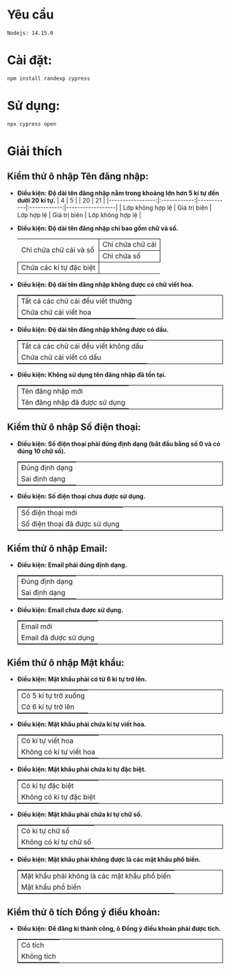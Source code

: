 # Yêu cầu
``Nodejs: 14.15.0``

# Cài đặt:
``npm install randexp cypress``

# Sử dụng: 
``npx cypress open``

# Giải thích
## Kiểm thử ô nhập Tên đăng nhập:
- **Điều kiện: Độ dài tên đăng nhập nằm trong khoảng lớn hơn 5 kí tự đến dưới 20 kí tự.**
    |                4 |       5      |            |      20      | 21               |
    |-----------------:|:------------:|------------|:------------:|------------------|
    | Lớp không hợp lệ | Giá trị biên | Lớp hợp lệ | Giá trị biên | Lớp không hợp lệ |

- **Điều kiện: Độ dài tên đăng nhập chỉ bao gồm chữ và số.**
    <table>
        <tbody>
            <tr style="border: 1px solid black">
                <td rowspan=4>Chỉ chứa chữ cái và số</td>
                <td rowspan=2 style="border: 1px solid black">Chỉ chứa chữ cái</td>
            </tr>
            <tr>
            </tr>
            <tr>
                <td rowspan=2 style="border: 1px solid black">Chỉ chứa số</td>
            </tr>
            <tr >
            </tr>
            <tr >
                <td rowspan=4 style="border: 1px solid black">Chứa các kí tự đặc biệt</td>
                <td rowspan=2></td>
            </tr>
        </tbody>
    </table>

- **Điều kiện: Độ dài tên đăng nhập không được có chữ viết hoa.**
    <table style="border: 1px solid black">
        <tr>
            <td class="tg-c3ow">Tất cả các chữ cái đều viết thường</td>
        </tr>
        <tr>
            <td class="tg-c3ow">Chứa chữ cái viết hoa</td>
        </tr>
    </table>

- **Điều kiện: Độ dài tên đăng nhập không được có dấu.**
    <table style="border: 1px solid black">
        <tr>
            <td class="tg-c3ow">Tất cả các chữ cái đều viết không dấu</td>
        </tr>
        <tr>
            <td class="tg-c3ow">Chứa chữ cái viết có dấu</td>
        </tr>
    </table>

- **Điều kiện: Không sử dụng tên đăng nhập đã tồn tại.**
    <table style="border: 1px solid black">
        <tr>
            <td class="tg-c3ow">Tên đăng nhập mới</td>
        </tr>
        <tr>
            <td class="tg-c3ow">Tên đăng nhập đã được sử dụng</td>
        </tr>
    </table>

## Kiểm thử ô nhập Số điện thoại:
- **Điều kiện: Số điện thoại phải đúng định dạng (bắt đầu bằng số 0 và có đúng 10 chữ số).**
    <table style="border: 1px solid black">
        <tr>
            <td class="tg-c3ow">Đúng định dạng</td>
        </tr>
        <tr>
            <td class="tg-c3ow">Sai định dạng</td>
        </tr>
    </table>

- **Điều kiện: Số điện thoại chưa được sử dụng.**
    <table style="border: 1px solid black">
        <tr>
            <td class="tg-c3ow">Số điện thoại mới</td>
        </tr>
        <tr>
            <td class="tg-c3ow">Số điện thoại đã được sử dụng</td>
        </tr>
    </table>

## Kiểm thử ô nhập Email:
- **Điều kiện: Email phải đúng định dạng.**
    <table style="border: 1px solid black">
        <tr>
            <td class="tg-c3ow">Đúng định dạng</td>
        </tr>
        <tr>
            <td class="tg-c3ow">Sai định dạng</td>
        </tr>
    </table>

- **Điều kiện: Email chưa được sử dụng.**
    <table style="border: 1px solid black">
        <tr>
            <td class="tg-c3ow">Email mới</td>
        </tr>
        <tr>
            <td class="tg-c3ow">Email đã được sử dụng</td>
        </tr>
    </table>

## Kiểm thử ô nhập Mật khẩu:
- **Điều kiện: Mật khẩu phải có từ 6 kí tự trở lên.**
    <table style="border: 1px solid black">
        <tr>
            <td class="tg-c3ow">Có 5 kí tự trở xuống</td>
        </tr>
        <tr>
            <td class="tg-c3ow">Có 6 kí tự trở lên</td>
        </tr>
    </table>

- **Điều kiện: Mật khẩu phải chứa kí tự viết hoa.**
    <table style="border: 1px solid black">
        <tr>
            <td class="tg-c3ow">Có kí tự viết hoa</td>
        </tr>
        <tr>
            <td class="tg-c3ow">Không có kí tự viết hoa</td>
        </tr>
    </table>

- **Điều kiện: Mật khẩu phải chứa kí tự đặc biệt.**
    <table style="border: 1px solid black">
        <tr>
            <td class="tg-c3ow">Có kí tự đặc biệt</td>
        </tr>
        <tr>
            <td class="tg-c3ow">Không có kí tự đặc biệt</td>
        </tr>
    </table>

- **Điều kiện: Mật khẩu phải chứa kí tự chữ số.**
    <table style="border: 1px solid black">
        <tr>
            <td class="tg-c3ow">Có kí tự chữ số</td>
        </tr>
        <tr>
            <td class="tg-c3ow">Không có kí tự chữ số</td>
        </tr>
    </table>

- **Điều kiện: Mật khẩu phải không được là các mật khẩu phổ biến.**
    <table style="border: 1px solid black">
        <tr>
            <td class="tg-c3ow">Mật khẩu phải không là các mật khẩu phổ biến</td>
        </tr>
        <tr>
            <td class="tg-c3ow">Mật khẩu phổ biến</td>
        </tr>
    </table>

## Kiểm thử ô tích Đồng ý điều khoản:
- **Điều kiện: Để đăng kí thành công, ô Đồng ý điều khoản phải được tích.**
    <table style="border: 1px solid black">
        <tr>
            <td class="tg-c3ow">Có tích</td>
        </tr>
        <tr>
            <td class="tg-c3ow">Không tích</td>
        </tr>
    </table>
